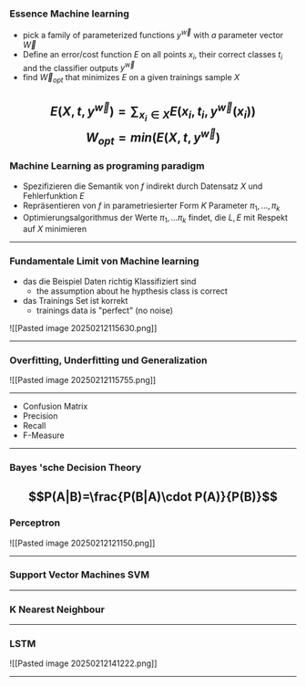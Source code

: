 ### Essence Machine learning
- pick a family of parameterized functions $y^{\overrightarrow{w}}$ with $a$ parameter vector $\overrightarrow{W}$
- Define an error/cost function $E$ on all points $x_{i}$, their correct classes $t_{i}$ and the classifier outputs $y^{\overrightarrow{w}}$ 
- find $\overrightarrow{W}_{opt}$ that minimizes $E$ on a given trainings sample $X$ 

$$E(X,t,y^{\overrightarrow{w}})=\sum_{x_{i}\in X} E(x_{i},t_{i},y^{\overrightarrow{w}}(x_{i}))$$
$$W_{opt}=min(E(X,t,y^{\overrightarrow{w}})$$
---
### Machine Learning as programing paradigm
- Spezifizieren die Semantik von $f$ indirekt durch Datensatz $X$ und Fehlerfunktion $E$
- Repräsentieren von $f$ in parametriesierter Form $K$  Parameter $\pi_{1},. . .,\pi_{k}$
- Optimierungsalgorithmus der Werte $\pi_{1},. . . \pi_{k}$ findet, die $L,E$ mit Respekt auf $X$ minimieren

---
### Fundamentale Limit von Machine learning
- das die Beispiel Daten richtig Klassifiziert sind
	- the assumption about he hypthesis class is correct
- das Trainings Set ist korrekt
	- trainings data is "perfect" (no noise)

![[Pasted image 20250212115630.png]]

---
### Overfitting, Underfitting und Generalization

![[Pasted image 20250212115755.png]]

---
- Confusion Matrix
- Precision
- Recall
- F-Measure
---
### Bayes 'sche Decision Theory

$$P(A|B)=\frac{P(B|A)\cdot P(A)}{P(B)}$$
---
### Perceptron

![[Pasted image 20250212121150.png]]


---
### Support Vector Machines SVM

---
### K Nearest Neighbour


---
### LSTM
![[Pasted image 20250212141222.png]]

---
